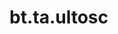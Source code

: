 <div itemscope itemtype="http://developers.google.com/ReferenceObject">
<meta itemprop="name" content="bt.ta.ultosc" />
<meta itemprop="path" content="Stable" />
</div>

# bt.ta.ultosc

<!-- Insert buttons and diff -->

<table class="tfo-notebook-buttons tfo-api nocontent" align="left">

</table>





<pre class="devsite-click-to-copy prettyprint lang-py tfo-signature-link">
<code>bt.ta.ultosc(
    *args, **kwargs
) -> np.array
</code></pre>



<!-- Placeholder for "Used in" -->
